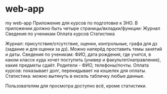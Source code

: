 # web-app
my web-app
Приложение для курсов по подготовке к ЗНО. 
В приложении должно быть четыре страницы/вкладки/функции: 
Журнал
Сведения по ученикам
Оплата курсов
Статистика

Журнал: присутствие/отсутствие, оценки, контрольные, графа для дз (задание и для оценки за дз). Можно наперёд проставить темы занятий и даты.
Сведения по ученикам: ФИО, дата рождения, где учится, в каком классе куда хочет поступить (универ и факультет/направление), какие предметы сдаёт. Родители - ФИО, телефоны/почты.
Оплата курсов: показывает долг, перекидывает на кошелек для оплаты.
Статистика: можно вытянуть в ексель табличку любые данные.

Пользователям для просмотра доступно всё, кроме статистики.
